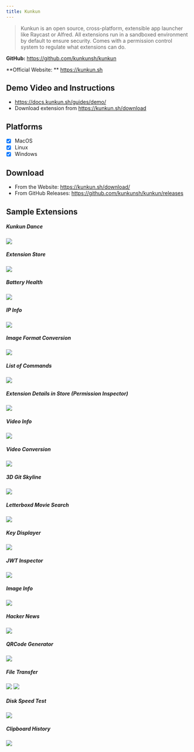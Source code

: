 ```yaml
---
title: Kunkun
---
```


> Kunkun is an open source, cross-platform, extensible app launcher like Raycast or Alfred.
> All extensions run in a sandboxed environment by default to ensure security.
> Comes with a permission control system to regulate what extensions can do.

**GitHub:** https://github.com/kunkunsh/kunkun

**Official Website: ** https://kunkun.sh

## Demo Video and Instructions

- https://docs.kunkun.sh/guides/demo/
- Download extension from https://kunkun.sh/download

## Platforms

- [x] MacOS
- [x] Linux
- [x] Windows

## Download

- From the Website: https://kunkun.sh/download/
- From GitHub Releases: https://github.com/kunkunsh/kunkun/releases

## Sample Extensions

##### Kunkun Dance

![](https://i.imgur.com/PRuhafm.gif)

##### Extension Store

![](https://i.imgur.com/JypIC1Z.png)

##### Battery Health

![](https://i.imgur.com/SrIIlCa.png)

##### IP Info

![](https://i.imgur.com/6rxNyTt.png)

##### Image Format Conversion

![](https://i.imgur.com/nxaEaYW.png)

##### List of Commands

![](https://i.imgur.com/2Cv7M1i.gif)

##### Extension Details in Store (Permission Inspector)

![](https://i.imgur.com/ZztHnOT.png)

##### Video Info

![](https://i.imgur.com/imtXN2D.png)

##### Video Conversion

![](https://i.imgur.com/qhr7c7b.png)

##### 3D Git Skyline

![](https://i.imgur.com/itYe0pQ.png)

##### Letterboxd Movie Search

![](https://i.imgur.com/EQVXOym.png)

##### Key Displayer

![](https://i.imgur.com/j6nkVRH.png)

##### JWT Inspector

![](https://i.imgur.com/NHvsUvG.png)

##### Image Info

![](https://i.imgur.com/NLFXPOu.png)

##### Hacker News

![](https://i.imgur.com/dMHapVA.png)

##### QRCode Generator

![](https://i.imgur.com/1tEbTjJ.png)

##### File Transfer

![](https://i.imgur.com/LWcZvDV.png)
![](https://i.imgur.com/GAhQVmw.png)

##### Disk Speed Test

![](https://i.imgur.com/8ISVrRe.png)

##### Clipboard History

![](https://i.imgur.com/uw1hJmG.png)
